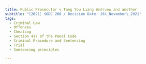 ```yaml
---
title: Public Prosecutor v Tang You Liang Andruew and another
subtitle: "[2021] SGDC 266 / Decision Date: 26\_November\_2021"
tags:
  - Criminal Law
  - Offences
  - Cheating
  - Section 417 of the Penal Code
  - Criminal Procedure and Sentencing
  - Trial
  - Sentencing principles

---
```

